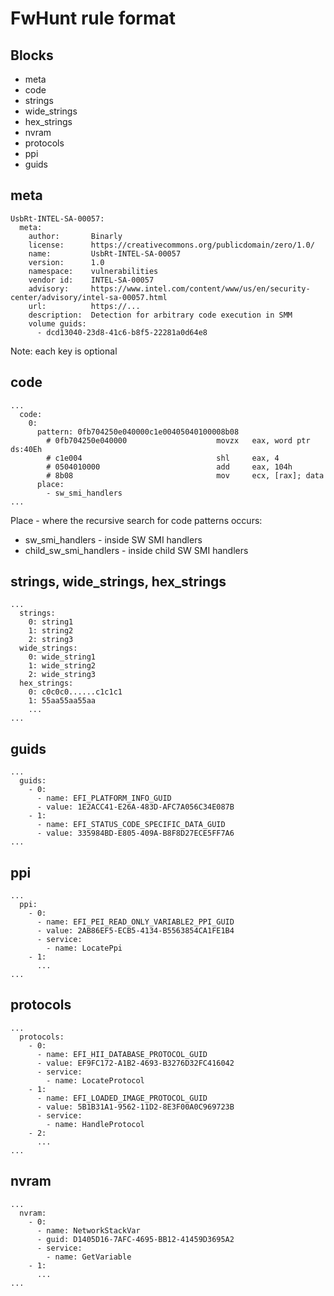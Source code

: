 # FwHunt rule format

## Blocks

* meta
* code
* strings
* wide_strings
* hex_strings
* nvram
* protocols
* ppi
* guids

## meta

```
UsbRt-INTEL-SA-00057:
  meta:
    author:       Binarly
    license:      https://creativecommons.org/publicdomain/zero/1.0/
    name:         UsbRt-INTEL-SA-00057
    version:      1.0
    namespace:    vulnerabilities
    vendor id:    INTEL-SA-00057
    advisory:     https://www.intel.com/content/www/us/en/security-center/advisory/intel-sa-00057.html
    url:          https://...
    description:  Detection for arbitrary code execution in SMM
    volume guids:
      - dcd13040-23d8-41c6-b8f5-22281a0d64e8
```

Note: each key is optional

## code

```
...
  code:
    0:
      pattern: 0fb704250e040000c1e00405040100008b08
        # 0fb704250e040000                    movzx   eax, word ptr ds:40Eh
        # c1e004                              shl     eax, 4
        # 0504010000                          add     eax, 104h
        # 8b08                                mov     ecx, [rax]; data
      place:
        - sw_smi_handlers
...
```

Place - where the recursive search for code patterns occurs:

* sw_smi_handlers - inside SW SMI handlers
* child_sw_smi_handlers - inside child SW SMI handlers

## strings, wide_strings, hex_strings

```
...
  strings:
    0: string1
    1: string2
    2: string3
  wide_strings:
    0: wide_string1
    1: wide_string2
    2: wide_string3
  hex_strings:
    0: c0c0c0......c1c1c1
    1: 55aa55aa55aa
    ...
...
```

## guids

```
...
  guids:
    - 0:
      - name: EFI_PLATFORM_INFO_GUID
      - value: 1E2ACC41-E26A-483D-AFC7A056C34E087B
    - 1:
      - name: EFI_STATUS_CODE_SPECIFIC_DATA_GUID
      - value: 335984BD-E805-409A-B8F8D27ECE5FF7A6
...
```

## ppi

```
...
  ppi:
    - 0:
      - name: EFI_PEI_READ_ONLY_VARIABLE2_PPI_GUID
      - value: 2AB86EF5-ECB5-4134-B5563854CA1FE1B4
      - service:
        - name: LocatePpi
    - 1:
      ...
...
```

## protocols

```
...
  protocols:
    - 0:
      - name: EFI_HII_DATABASE_PROTOCOL_GUID
      - value: EF9FC172-A1B2-4693-B3276D32FC416042
      - service:
        - name: LocateProtocol
    - 1:
      - name: EFI_LOADED_IMAGE_PROTOCOL_GUID
      - value: 5B1B31A1-9562-11D2-8E3F00A0C969723B
      - service:
        - name: HandleProtocol
    - 2:
      ...
...
```

## nvram

```
...
  nvram:
    - 0:
      - name: NetworkStackVar
      - guid: D1405D16-7AFC-4695-BB12-41459D3695A2
      - service:
        - name: GetVariable
    - 1:
      ...
...
```
